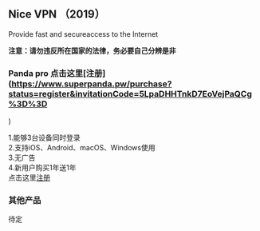 






## Nice VPN （2019）


Provide fast and secureaccess to the Internet

**注意：请勿违反所在国家的法律，务必要自己分辨是非**

### Panda pro 点击这里[注册](https://www.superpanda.pw/purchase?status=register&invitationCode=5LpaDHHTnkD7EoVejPaQCg%3D%3D
)

1.能够3台设备同时登录   
2.支持iOS、Android、macOS、Windows使用    
3.无广告   
4.新用户购买1年送1年   
点击这里[注册](https://www.superpanda.pw/purchase?status=register&invitationCode=5LpaDHHTnkD7EoVejPaQCg%3D%3D
)   
### 其他产品
待定
